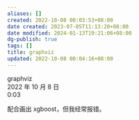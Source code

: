 ```yaml
---
aliases: []
created: 2022-10-08 00:03:53+08:00
date created: 2023-07-05T11:13:20+08:00
date modified: 2024-01-13T19:21:06+08:00
dg-publish: true
tags: []
title: graphviz
updated: 2022-10-08 00:04:16+08:00
---
```


graphviz  
2022 年 10 月 8 日  
0:03

配合画出 xgboost，但我经常报错。